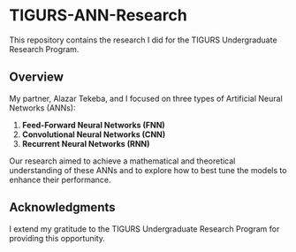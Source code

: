 # TIGURS-ANN-Research

This repository contains the research I did for the TIGURS Undergraduate Research Program.

## Overview

My partner, Alazar Tekeba, and I focused on three types of Artificial Neural Networks (ANNs):

1. **Feed-Forward Neural Networks (FNN)**
2. **Convolutional Neural Networks (CNN)**
3. **Recurrent Neural Networks (RNN)**

Our research aimed to achieve a mathematical and theoretical understanding of these ANNs and to explore how to best tune the models to enhance their performance.

## Acknowledgments

I extend my gratitude to the TIGURS Undergraduate Research Program for providing this opportunity.


